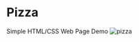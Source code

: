 # Pizza
Simple HTML/CSS Web Page Demo
![pizza](https://user-images.githubusercontent.com/43729979/84615721-fd7e8780-ae86-11ea-9a1a-d1d0f2c5460b.jpg)


